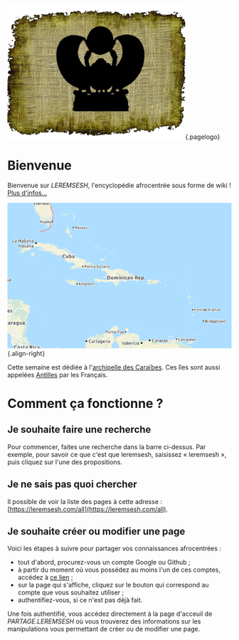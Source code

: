 <!-- TITLE: Page d'acceuil -->

![Logo Leremsesh Com](/uploads/logo/logo-leremsesh-com.png "Logo de LEREMSESH"){.pagelogo}

# Bienvenue
Bienvenue sur *LEREMSESH*, l'encyclopédie afrocentrée sous forme de wiki !
[Plus d'infos…](/leremsesh/presentation-de-leremsesh)

![Iles De La Caraibe](/uploads/map/iles-de-la-caraibe.png "Îles de la Caraibe"){.align-right}

Cette semaine est dédiée à l'[archipelle des Caraïbes](/geographie/ile/caraibes/iles-de-la-caraibe). Ces îles sont aussi appelées [Antilles](/geographie/ile/caraibes/iles-de-la-caraibe#autres-denominations) par les Français.

# Comment ça fonctionne ?
## Je souhaite faire une recherche
Pour commencer, faites une recherche dans la barre ci-dessus. Par exemple, pour savoir ce que c'est que leremsesh, saisissez « leremsesh », puis cliquez sur l'une des propositions.

## Je ne sais pas quoi chercher
Il possible de voir la liste des pages à cette adresse : [https://leremsesh.com/all](https://leremsesh.com/all).

## Je souhaite créer ou modifier une page
Voici les étapes à suivre pour partager vos connaissances afrocentrées :
* tout d'abord, procurez-vous un compte Google ou Github ;
* à partir du moment où vous possédez au moins l'un de ces comptes, accédez à [ce lien](https://partage.leremsesh.com) ;
* sur la page qui s'affiche, cliquez sur le bouton qui correspond au compte que vous souhaitez utiliser ;
* authentifiez-vous, si ce n'est pas déjà fait.

Une fois authentifié, vous accédez directement à la page d'acceuil de *PARTAGE.LEREMSESH* où vous trouverez des informations sur les manipulations vous permettant de créer ou de modifier une page.
